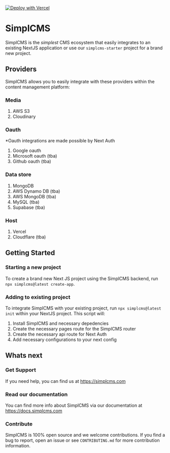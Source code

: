 [![Deploy with Vercel](https://vercel.com/button)](https://vercel.com/new/clone?repository-url=https%3A%2F%2Fgithub.com%2Fjoshkotrous%2FsimplCMS%2Ftree%2Fmain&project-name=simplcms&repository-name=simplcms-starter)

# SimplCMS

SimplCMS is the _simplest_ CMS ecosystem that easily integrates to an existing NextJS application or use our `simplcms-starter` project for a brand new project.

## Providers

SimplCMS allows you to easily integrate with these providers within the content management platform:

### Media

1. AWS S3
2. Cloudinary

### Oauth

\*Oauth integrations are made possible by Next Auth

1. Google oauth
2. Microsoft oauth (tba)
3. Github oauth (tba)

### Data store

1. MongoDB
2. AWS Dynamo DB (tba)
3. AWS MongoDB (tba)
4. MySQL (tba)
5. Supabase (tba)

### Host

1. Vercel
2. Cloudflare (tba)

## Getting Started

### Starting a new project

To create a brand new Next JS project using the SimplCMS backend, run `npx simplcms@latest create-app`.

### Adding to existing project

To integrate SimplCMS with your existing project, run `npx simplcms@latest init` within your NextJS project. This script will:

1. Install SimplCMS and necessary depedencies
2. Create the necessary pages route for the SimplCMS router
3. Create the necessary api route for Next Auth
4. Add necessary configurations to your next config

## Whats next

### Get Support

If you need help, you can find us at https://simplcms.com

### Read our documentation

You can find more info about SimplCMS via our documentation at https://docs.simplcms.com

### Contribute

SimplCMS is 100% open source and we welcome contributions. If you find a bug to report, open an issue or see `CONTRIBUTING.md` for more contribution information.
